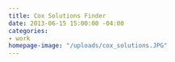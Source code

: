 ```yaml
---
title: Cox Solutions Finder
date: 2013-06-15 15:00:00 -04:00
categories:
- work
homepage-image: "/uploads/cox_solutions.JPG"
---
```


